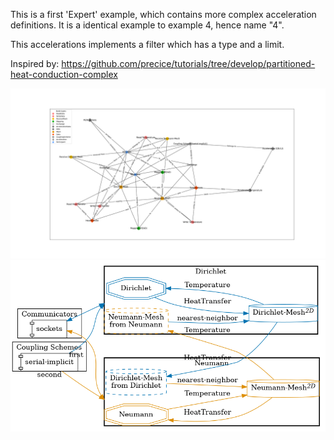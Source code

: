 This is a first 'Expert' example, which contains more complex acceleration definitions. It is a identical example to example 4, hence name "4".

This accelerations implements a filter which has a type and a limit.

Inspired by: https://github.com/precice/tutorials/tree/develop/partitioned-heat-conduction-complex

![](config_graph.png)
![](image.png)
